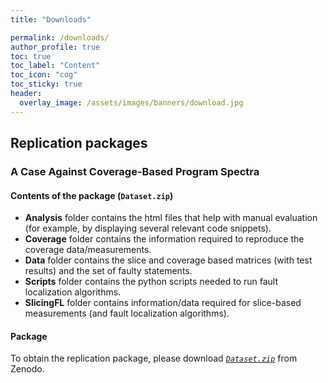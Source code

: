 ```yaml
---
title: "Downloads"

permalink: /downloads/
author_profile: true
toc: true
toc_label: "Content"
toc_icon: "cog"
toc_sticky: true
header:
  overlay_image: /assets/images/banners/download.jpg
---
```


## Replication packages

### A Case Against Coverage-Based Program Spectra

#### Contents of the package (`Dataset.zip`)

- **Analysis** folder contains the html files that help with manual evaluation (for example, by displaying several relevant code snippets).
- **Coverage** folder contains the information required to reproduce the coverage data/measurements.
- **Data** folder contains the slice and coverage based matrices (with test results) and the set of faulty statements.
- **Scripts** folder contains the python scripts needed to run fault localization algorithms.
- **SlicingFL** folder contains information/data required for slice-based measurements (and fault localization algorithms).

#### Package

To obtain the replication package, please download [*`Dataset.zip`*](https://zenodo.org/record/7229602/files/Dataset.zip?download=1) from Zenodo.

